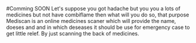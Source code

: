 #Comming SOON
Let's suppose you got hadache but you you a lots of medicines but not have combiflame then what will you do so, that purpose
Mediscan is an online medicines scaner which will provide the name, doeses and and in which deseases it should be use for emergency case to get little relef. By just scanning the back of medicines.
